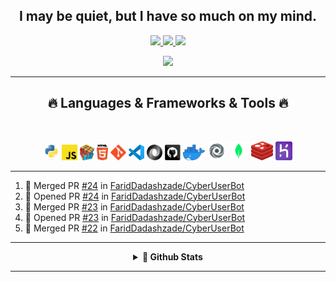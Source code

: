 <h2 align="center">I may be quiet, but I have so much on my mind.</h2>


<p align="center">
  <a href="https://github.com/FaridDadashzade">
    <img src="https://komarev.com/ghpvc/?username=fariddadashzade&color=blue&style=flat-square">
    
  </a>
  <a href="https://github.com/FaridDadashzade?tab=followers">
    <img src="https://img.shields.io/github/followers/FaridDadashzade?color=blue&label=Followers&style=flat-square">
    
  </a>
  <a href="https://github.com/FaridDadashzade?tab=stars">
    <img src="https://img.shields.io/github/stars/FaridDadashzade?color=blue&label=Ulduzlar&style=flat-square">
  </a>
  
<div align="center">
 <img src="https://spotify-github-profile.vercel.app/api/view?uid=6ludpz9pikn34ptlf8zrinqc4&cover_image=false&theme=default&bar_color_cover=true" />
  </div>
  <hr>
  <h2 align="center">🔥 <b>Languages & Frameworks & Tools </b> 🔥</h2>
  <br>
  <p align="center">
    <code><img title="Python" height="25" src="https://raw.githubusercontent.com/FaridDadashzade/FaridDadashzade/master/images/python-original.svg"></code>
    <code><img title="Javascript" height="25" src="https://raw.githubusercontent.com/FaridDadashzade/FaridDadashzade/master/images/javascript.svg"></code>
    <code><img title="Problem Solving" height="25" src="https://raw.githubusercontent.com/FaridDadashzade/FaridDadashzade/master/images/problemSolving.png"></code>
    <code><img title="HTML5" height="25" src="https://raw.githubusercontent.com/FaridDadashzade/FaridDadashzade/master/images/html5.svg"></code>
    <code><img title="Git" height="25" src="https://raw.githubusercontent.com/FaridDadashzade/FaridDadashzade/master/images/git-original.svg"></code>
    <code><img title="Visual Studio Code" height="25" src="https://raw.githubusercontent.com/FaridDadashzade/FaridDadashzade/master/images/vscode.svg"></code>
    <code><img title="JSON" height="25" src="https://raw.githubusercontent.com/FaridDadashzade/FaridDadashzade/master/images/json.svg"></code>
    <code><img title="GitHub" height="25" src="https://raw.githubusercontent.com/FaridDadashzade/FaridDadashzade/master/images/github.svg"></code>
    <code><img title="Docker" height="25" src="https://raw.githubusercontent.com/FaridDadashzade/FaridDadashzade/master/images/docker.png"></code>
    <code><img title="Replit" height="30" src="https://raw.githubusercontent.com/FaridDadashzade/FaridDadashzade/master/images/repl.it.svg"></code>
    <code><img title="MongoDB" height="30" src="https://raw.githubusercontent.com/FaridDadashzade/FaridDadashzade/master/images/mongoDB.png"></code>
    <code><img title="Redis" height="30" src="https://raw.githubusercontent.com/FaridDadashzade/FaridDadashzade/master/images/redis-cube.svg"></code>
    <code><img title="Heroku" height="30" src="https://raw.githubusercontent.com/FaridDadashzade/FaridDadashzade/master/images/heroku.svg"></code>
  </p>
  <hr>
  
  
<!--START_SECTION:activity-->
1. 🎉 Merged PR [#24](https://github.com/FaridDadashzade/CyberUserBot/pull/24) in [FaridDadashzade/CyberUserBot](https://github.com/FaridDadashzade/CyberUserBot)
2. 💪 Opened PR [#24](https://github.com/FaridDadashzade/CyberUserBot/pull/24) in [FaridDadashzade/CyberUserBot](https://github.com/FaridDadashzade/CyberUserBot)
3. 🎉 Merged PR [#23](https://github.com/FaridDadashzade/CyberUserBot/pull/23) in [FaridDadashzade/CyberUserBot](https://github.com/FaridDadashzade/CyberUserBot)
4. 💪 Opened PR [#23](https://github.com/FaridDadashzade/CyberUserBot/pull/23) in [FaridDadashzade/CyberUserBot](https://github.com/FaridDadashzade/CyberUserBot)
5. 🎉 Merged PR [#22](https://github.com/FaridDadashzade/CyberUserBot/pull/22) in [FaridDadashzade/CyberUserBot](https://github.com/FaridDadashzade/CyberUserBot)
<!--END_SECTION:activity-->

----
<div align="center">
<details>
  <summary><b>🎉 Github Stats</b></summary>

 <p align="center"><img src=https://github-readme-stats.vercel.app/api?username=FaridDadashzade&count_private=true&show_icons=true&theme=highcontrast&include_all_commits=True&locale=en&icon_color=00c1b1&text_color=dddddd&title_color=00f3e3&hide_border=true"/>
<img src="https://activity-graph.herokuapp.com/graph?username=FaridDadashzade&theme=react-dark&bg_color=000000&hide_border=true&color=00f3e3&point=ff8800&line=00f3e3" width="100%"/>

</details>
</div>

----

